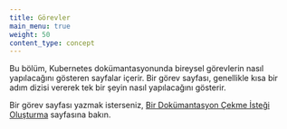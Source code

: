 ```yaml
---
title: Görevler
main_menu: true
weight: 50
content_type: concept
---
```


<!-- overview -->

Bu bölüm, Kubernetes dokümantasyonunda bireysel görevlerin nasıl yapılacağını gösteren sayfalar içerir. Bir görev sayfası, genellikle kısa bir adım dizisi vererek tek bir şeyin nasıl yapılacağını gösterir.

Bir görev sayfası yazmak isterseniz, [Bir Dokümantasyon Çekme İsteği Oluşturma](/docs/contribute/new-content/open-a-pr/) sayfasına bakın.
